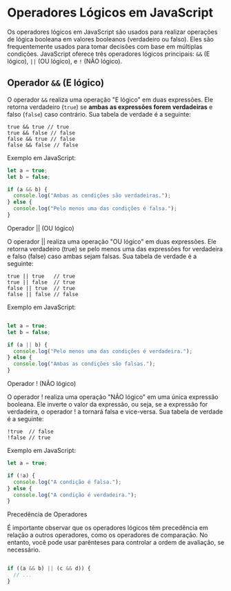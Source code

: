 # Operadores Lógicos em JavaScript

Os operadores lógicos em JavaScript são usados para realizar operações de lógica booleana em valores booleanos (verdadeiro ou falso). Eles são frequentemente usados para tomar decisões com base em múltiplas condições. JavaScript oferece três operadores lógicos principais: `&&` (E lógico), `||` (OU lógico), e `!` (NÃO lógico).

## Operador `&&` (E lógico)

O operador `&&` realiza uma operação "E lógico" em duas expressões. Ele retorna verdadeiro (`true`) se **ambas as expressões forem verdadeiras** e falso (`false`) caso contrário. Sua tabela de verdade é a seguinte:

```arduino
true && true // true
true && false // false
false && true // false
false && false // false
```


Exemplo em JavaScript:

```javascript
let a = true;
let b = false;

if (a && b) {
  console.log("Ambas as condições são verdadeiras.");
} else {
  console.log("Pelo menos uma das condições é falsa.");
}
```

Operador || (OU lógico)

O operador || realiza uma operação "OU lógico" em duas expressões. Ele retorna verdadeiro (true) se pelo menos uma das expressões for verdadeira e falso (false) caso ambas sejam falsas. Sua tabela de verdade é a seguinte:

```arduino
true || true   // true
true || false  // true
false || true  // true
false || false // false
```

Exemplo em JavaScript:

```javascript

let a = true;
let b = false;

if (a || b) {
  console.log("Pelo menos uma das condições é verdadeira.");
} else {
  console.log("Ambas as condições são falsas.");
}
```
Operador ! (NÃO lógico)

O operador ! realiza uma operação "NÃO lógico" em uma única expressão booleana. Ele inverte o valor da expressão, ou seja, se a expressão for verdadeira, o operador ! a tornará falsa e vice-versa. Sua tabela de verdade é a seguinte:

```arduino
!true  // false
!false // true
```

Exemplo em JavaScript:

```javascript
let a = true;

if (!a) {
  console.log("A condição é falsa.");
} else {
  console.log("A condição é verdadeira.");
}
```

Precedência de Operadores

É importante observar que os operadores lógicos têm precedência em relação a outros operadores, como os operadores de comparação. No entanto, você pode usar parênteses para controlar a ordem de avaliação, se necessário.

```javascript

if ((a && b) || (c && d)) {
  // ...
}
```